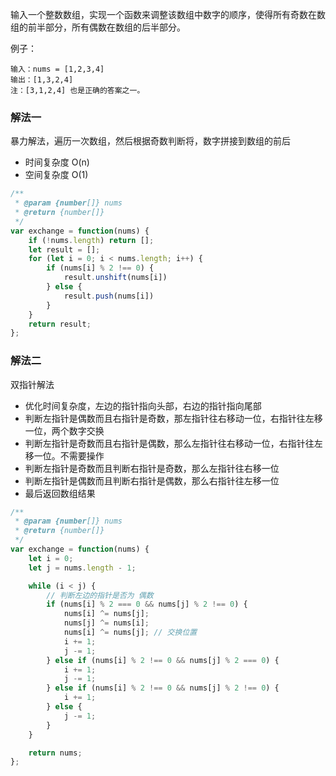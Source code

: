 输入一个整数数组，实现一个函数来调整该数组中数字的顺序，使得所有奇数在数组的前半部分，所有偶数在数组的后半部分。

例子：

```
输入：nums = [1,2,3,4]
输出：[1,3,2,4] 
注：[3,1,2,4] 也是正确的答案之一。
```

### 解法一
暴力解法，遍历一次数组，然后根据奇数判断将，数字拼接到数组的前后

* 时间复杂度 O(n)
* 空间复杂度 O(1)

```js
/**
 * @param {number[]} nums
 * @return {number[]}
 */
var exchange = function(nums) {
    if (!nums.length) return [];
    let result = [];
    for (let i = 0; i < nums.length; i++) {
        if (nums[i] % 2 !== 0) {
            result.unshift(nums[i])
        } else {
            result.push(nums[i])
        }
    }
    return result;
};
```

### 解法二

双指针解法

* 优化时间复杂度，左边的指针指向头部，右边的指针指向尾部
* 判断左指针是偶数而且右指针是奇数，那左指针往右移动一位，右指针往左移一位，两个数字交换
* 判断左指针是奇数而且右指针是偶数，那么左指针往右移动一位，右指针往左移一位。不需要操作
* 判断左指针是奇数而且判断右指针是奇数，那么左指针往右移一位
* 判断左指针是偶数而且判断右指针是偶数，那么右指针往左移一位
* 最后返回数组结果

```js
/**
 * @param {number[]} nums
 * @return {number[]}
 */
var exchange = function(nums) {
    let i = 0;
    let j = nums.length - 1;

    while (i < j) {
        // 判断左边的指针是否为 偶数
        if (nums[i] % 2 === 0 && nums[j] % 2 !== 0) {
            nums[i] ^= nums[j];
            nums[j] ^= nums[i];
            nums[i] ^= nums[j]; // 交换位置
            i += 1;
            j -= 1;
        } else if (nums[i] % 2 !== 0 && nums[j] % 2 === 0) {
            i += 1;
            j -= 1;
        } else if (nums[i] % 2 !== 0 && nums[j] % 2 !== 0) {
            i += 1;
        } else {
            j -= 1;
        }
    }

    return nums;
};
```

